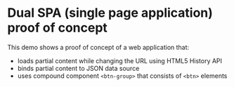 # Dual SPA (single page application) proof of concept

This demo shows a proof of concept of a web application that:

- loads partial content while changing the URL using HTML5 History API
- binds partial content to JSON data source
- uses compound component `<btn-group>` that consists of `<btn>` elements